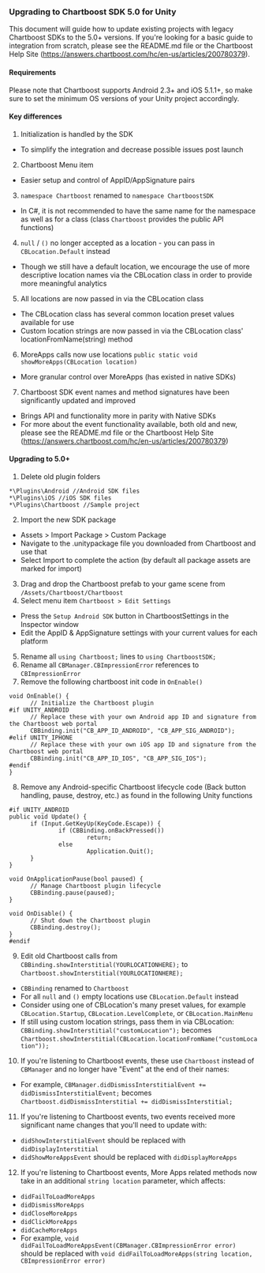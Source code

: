 ### Upgrading to Chartboost SDK 5.0 for Unity

This document will guide how to update existing projects with legacy Chartboost SDKs to the 5.0+ versions. If you're looking for a basic guide to integration from scratch, please see the README.md file or the Chartboost Help Site (https://answers.chartboost.com/hc/en-us/articles/200780379).


#### Requirements

Please note that Chartboost supports Android 2.3+ and iOS 5.1.1+, so make sure to set the minimum OS versions of your Unity project accordingly.


#### Key differences

1. Initialization is handled by the SDK
 - To simplify the integration and decrease possible issues post launch

2. Chartboost Menu item
 - Easier setup and control of AppID/AppSignature pairs

3. `namespace Chartboost` renamed to `namespace ChartboostSDK`
 - In C#, it is not recommended to have the same name for the namespace as well as for a class (class `Chartboost` provides the public API functions)

4. `null` / `()` no longer accepted as a location - you can pass in `CBLocation.Default` instead
 - Though we still have a default location, we encourage the use of more descriptive location names via the CBLocation class in order to provide more meaningful analytics

5. All locations are now passed in via the CBLocation class
 - The CBLocation class has several common location preset values available for use
 - Custom location strings are now passed in via the CBLocation class' locationFromName(string) method

6. MoreApps calls now use locations `public static void showMoreApps(CBLocation location)`
 - More granular control over MoreApps (has existed in native SDKs)

7. Chartboost SDK event names and method signatures have been significantly updated and improved
 - Brings API and functionality more in parity with Native SDKs
 - For more about the event functionality available, both old and new, please see the README.md file or the Chartboost Help Site (https://answers.chartboost.com/hc/en-us/articles/200780379)

#### Upgrading to 5.0+

 1. Delete old plugin folders

  ```
  *\Plugins\Android //Android SDK files
  *\Plugins\iOS //iOS SDK files
  *\Plugins\Chartboost //Sample project
  ```
 2. Import the new SDK package
  * Assets > Import Package > Custom Package
  * Navigate to the .unitypackage file you downloaded from Chartboost and use that
  * Select Import to complete the action (by default all package assets are marked for import)
 3. Drag and drop the Chartboost prefab to your game scene from `/Assets/Chartboost/Chartboost`
 4. Select menu item `Chartboost > Edit Settings`
  * Press the `Setup Android SDK` button in ChartboostSettings in the Inspector window
  * Edit the AppID & AppSignature settings with your current values for each platform
 5. Rename all `using Chartboost;` lines to `using ChartboostSDK;`
 6. Rename all `CBManager.CBImpressionError` references to `CBImpressionError`
 7. Remove the following chartboost init code in `OnEnable()`

  ```
  void OnEnable() {
        // Initialize the Chartboost plugin
  #if UNITY_ANDROID
        // Replace these with your own Android app ID and signature from the Chartboost web portal
        CBBinding.init("CB_APP_ID_ANDROID", "CB_APP_SIG_ANDROID");
  #elif UNITY_IPHONE
        // Replace these with your own iOS app ID and signature from the Chartboost web portal
        CBBinding.init("CB_APP_ID_IOS", "CB_APP_SIG_IOS");
  #endif
  }
  ```
 8. Remove any Android-specific Chartboost lifecycle code (Back button handling, pause, destroy, etc.) as found in the following Unity functions

  ```
  #if UNITY_ANDROID
  public void Update() {
        if (Input.GetKeyUp(KeyCode.Escape)) {
                if (CBBinding.onBackPressed())
                        return;
                else
                        Application.Quit();
        }
  }
  
  void OnApplicationPause(bool paused) {
        // Manage Chartboost plugin lifecycle
        CBBinding.pause(paused);
  }

  void OnDisable() {
        // Shut down the Chartboost plugin
        CBBinding.destroy();
  }
  #endif
  ```
       
 9. Edit old Chartboost calls from `CBBinding.showInterstitial(YOURLOCATIONHERE);` to `Chartboost.showInterstitial(YOURLOCATIONHERE);`
  * `CBBinding` renamed to `Chartboost`
  * For all `null` and `()` empty locations use `CBLocation.Default` instead
  * Consider using one of CBLocation's many preset values, for example `CBLocation.Startup`, `CBLocation.LevelComplete`, or `CBLocation.MainMenu`
  * If still using custom location strings, pass them in via CBLocation: `CBBinding.showInterstitial("customLocation");` becomes `Chartboost.showInterstitial(CBLocation.locationFromName("customLocation"));`
 10. If you're listening to Chartboost events, these use `Chartboost` instead of `CBManager` and no longer have "Event" at the end of their names:
  * For example, `CBManager.didDismissInterstitialEvent += didDismissInterstitialEvent;` becomes `Chartboost.didDismissInterstitial += didDismissInterstitial;`
 11. If you're listening to Chartboost events, two events received more significant name changes that you'll need to update with:
  * `didShowInterstitialEvent` should be replaced with `didDisplayInterstitial`
  * `didShowMoreAppsEvent` should be replaced with `didDisplayMoreApps`
 12. If you're listening to Chartboost events, More Apps related methods now take in an additional `string location` parameter, which affects:
  * `didFailToLoadMoreApps`
  * `didDismissMoreApps`
  * `didCloseMoreApps`
  * `didClickMoreApps`
  * `didCacheMoreApps`
  * For example, `void didFailToLoadMoreAppsEvent(CBManager.CBImpressionError error)` should be replaced with `void didFailToLoadMoreApps(string location, CBImpressionError error)`

